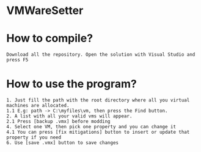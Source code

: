 # VMWareSetter

# How to compile?
    Download all the repository. Open the solution with Visual Studio and press F5

# How to use the program?
    1. Just fill the path with the root directory where all you virtual machines are allocated.
    1.1 E.g: path -> C:\myfiles\vm, then press the Find button.
    2. A list with all your valid vms will appear.
    2.1 Press [backup .vmx] before modding
    4. Select one VM, then pick one property and you can change it
    4.1 You can press [fix mitigations] button to insert or update that property if you need
    6. Use [save .vmx] button to save changes
